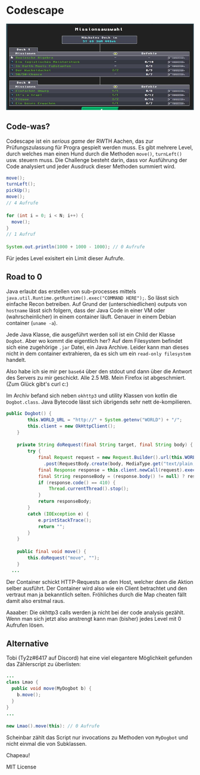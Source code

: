 # Codescape

![Missions Screenshot](.hidden/missions.jpg?raw=true)

## Code-was?
Codescape ist ein _serious game_ der RWTH Aachen, das zur Prüfungszulassung für Progra gespielt werden muss.
Es gibt mehrere Level, durch welches man einen Hund durch die Methoden `move()`, `turnLeft()` usw. steuern muss.
Die Challenge besteht darin, dass vor Ausführung der Code analysiert und jeder Ausdruck dieser Methoden summiert wird.
```Java
move();
turnLeft();
pickUp();
move();
// 4 Aufrufe

for (int i = 0; i < N; i++) {
  move();
}
// 1 Aufruf

System.out.println(1000 + 1000 - 1000); // 0 Aufrufe
```
Für jedes Level exisitert ein Limit dieser Aufrufe.

## Road to 0

Java erlaubt das erstellen von sub-processes mittels `java.util.Runtime.getRuntime().exec("COMMAND HERE");`.
So lässt sich einfache Recon betreiben. Auf Grund der (unterschiedlichen) outputs von `hostname` lässt sich folgern, dass der Java Code in einer VM oder (wahrscheinlicher) in einem container läuft. Genauer in einem Debian container (`uname -a`).

Jede Java Klasse, die ausgeführt werden soll ist ein Child der Klasse `Dogbot`. Aber wo kommt die eigentlich her?
Auf dem Filesystem befindet sich eine zugehörige `.jar` Datei, ein Java Archive. Leider kann man dieses nicht in dem container extrahieren, da es sich um ein `read-only filesystem` handelt.

Also habe ich sie mir per `base64` über den stdout und dann über die Antwort des Servers zu mir geschickt. Alle 2.5 MB. Mein Firefox ist abgeschmiert. (Zum Glück gibt's curl c:)

Im Archiv befand sich neben `okhttp3` und utility Klassen von kotlin die `Dogbot.class`. Java Bytecode lässt sich übrigends sehr nett de-kompilieren.

```Java
public Dogbot() {
        this.WORLD_URL = "http://" + System.getenv("WORLD") + "/";
        this.client = new OkHttpClient();
    }
    
    private String doRequest(final String target, final String body) {
        try {
            final Request request = new Request.Builder().url(this.WORLD_URL + target)
              .post(RequestBody.create(body, MediaType.get("text/plain; charset=utf-8"))).build();
            final Response response = this.client.newCall(request).execute();
            final String responseBody = (response.body() != null) ? response.body().string() : "";
            if (response.code() == 410) {
                Thread.currentThread().stop();
            }
            return responseBody;
        }
        catch (IOException e) {
            e.printStackTrace();
            return "";
        }
    }
    
    public final void move() {
        this.doRequest("move", "");
    }
  ...
```

Der Container schickt HTTP-Requests an den Host, welcher dann die Aktion selber ausführt. Der Container wird also wie ein Client betrachtet und den vertraut man ja bekanntlich selten. Fröhliches durch die Map cheaten fällt damit also erstmal raus.

Aaaaber: Die okhttp3 calls werden ja nicht bei der code analysis gezählt. Wenn man sich jetzt also anstrengt kann man (bisher) jedes Level mit 0 Aufrufen lösen.

## Alternative

Tobi (Ty2z#6417 auf Discord) hat eine viel elegantere Möglichkeit gefunden das Zählerscript zu überlisten:
```Java
...
class Lmao {
  public void move(MyDogbot b) {
    b.move();
  }
}
...

new Lmao().move(this): // 0 Aufrufe
```
Scheinbar zählt das Script nur invocations zu Methoden von `MyDogbot` und nicht einmal die von Subklassen.

Chapeau!


MIT License
